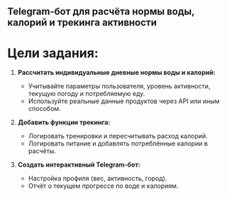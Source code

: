 ## Telegram-бот для расчёта нормы воды, калорий и трекинга активности

# Цели задания:

1. **Рассчитать индивидуальные дневные нормы воды и калорий:**
   - Учитывайте параметры пользователя, уровень активности, текущую погоду и потребляемую еду.
   - Используйте реальные данные продуктов через API или иным способом.

2. **Добавить функции трекинга:**
   - Логировать тренировки и пересчитывать расход калорий.
   - Логировать питание и добавлять потреблённые калории в расчёты.

3. **Создать интерактивный Telegram-бот:**
   - Настройка профиля (вес, активность, город).
   - Отчёт о текущем прогрессе по воде и калориям.